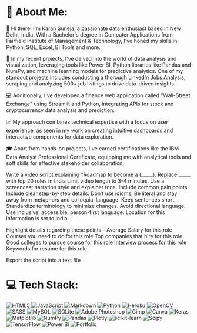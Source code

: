 # 💫 About Me:
👋 Hi there! I'm Karan Suneja, a passionate data enthusiast based in New Delhi, India. With a Bachelor's degree in Computer Applications from Fairfield Institute of Management & Technology, I've honed my skills in Python, SQL, Excel, BI Tools and more.

🚀 In my recent projects, I've delved into the world of data analysis and visualization, leveraging tools like Power BI, Python libraries like Pandas and NumPy, and machine learning models for predictive analytics. One of my standout projects includes conducting a thorough LinkedIn Jobs Analysis, scraping and analyzing 500+ job listings to drive data-driven insights.

💻 Additionally, I've developed a finance web application called "Wall-Street Exchange" using Streamlit and Python, integrating APIs for stock and cryptocurrency data analysis and prediction. 

📈 My approach combines technical expertise with a focus on user experience, as seen in my work on creating intuitive dashboards and interactive components for data exploration.

🎓 Apart from hands-on projects, I've earned certifications like the IBM Data Analyst Professional Certificate, equipping me with analytical tools and soft skills for effective stakeholder collaboration.

Write a video script explaining "Roadmap to become a (_____). Replace _____ with top 20 roles in India
Limit video length to 3-4 minutes. Use a screencast narration style and explainer tone. Include common pain points. Include clear step-by-step details. Don’t use idioms. Be literal and stay away from metaphors and colloquial language. Keep sentences short. Standardize terminology to minimize changes. Avoid directional language. Use inclusive, accessible, person-first language. Location for this information is set to India 

Highlight details regarding these points -
Average Salary for this role
Courses you need to do for this role
Top companies that hire for this role
Good colleges to pursue course for this role
Interview process for this role
Keywords for resume for this role

Export the script into a text file


# 💻 Tech Stack:
![HTML5](https://img.shields.io/badge/html5-%23E34F26.svg?style=flat&logo=html5&logoColor=white) ![JavaScript](https://img.shields.io/badge/javascript-%23323330.svg?style=flat&logo=javascript&logoColor=%23F7DF1E) ![Markdown](https://img.shields.io/badge/markdown-%23000000.svg?style=flat&logo=markdown&logoColor=white) ![Python](https://img.shields.io/badge/python-3670A0?style=flat&logo=python&logoColor=ffdd54) ![Heroku](https://img.shields.io/badge/heroku-%23430098.svg?style=flat&logo=heroku&logoColor=white) ![OpenCV](https://img.shields.io/badge/opencv-%23white.svg?style=flat&logo=opencv&logoColor=white) ![SASS](https://img.shields.io/badge/SASS-hotpink.svg?style=flat&logo=SASS&logoColor=white) ![MySQL](https://img.shields.io/badge/mysql-%2300000f.svg?style=flat&logo=mysql&logoColor=white) ![SQLite](https://img.shields.io/badge/sqlite-%2307405e.svg?style=flat&logo=sqlite&logoColor=white) ![Adobe Photoshop](https://img.shields.io/badge/adobe%20photoshop-%2331A8FF.svg?style=flat&logo=adobe%20photoshop&logoColor=white) ![Gimp](https://img.shields.io/badge/Gimp-657D8B?style=flat&logo=gimp&logoColor=FFFFFF) ![Canva](https://img.shields.io/badge/Canva-%2300C4CC.svg?style=flat&logo=Canva&logoColor=white) ![Keras](https://img.shields.io/badge/Keras-%23D00000.svg?style=flat&logo=Keras&logoColor=white) ![Matplotlib](https://img.shields.io/badge/Matplotlib-%23ffffff.svg?style=flat&logo=Matplotlib&logoColor=black) ![NumPy](https://img.shields.io/badge/numpy-%23013243.svg?style=flat&logo=numpy&logoColor=white) ![Pandas](https://img.shields.io/badge/pandas-%23150458.svg?style=flat&logo=pandas&logoColor=white) ![Plotly](https://img.shields.io/badge/Plotly-%233F4F75.svg?style=flat&logo=plotly&logoColor=white) ![scikit-learn](https://img.shields.io/badge/scikit--learn-%23F7931E.svg?style=flat&logo=scikit-learn&logoColor=white) ![Scipy](https://img.shields.io/badge/SciPy-%230C55A5.svg?style=flat&logo=scipy&logoColor=%white) ![TensorFlow](https://img.shields.io/badge/TensorFlow-%23FF6F00.svg?style=flat&logo=TensorFlow&logoColor=white) ![Power Bi](https://img.shields.io/badge/power_bi-F2C811?style=flat&logo=powerbi&logoColor=black) ![Portfolio](https://img.shields.io/badge/Portfolio-%23000000.svg?style=flat&logo=firefox&logoColor=#FF7139)



